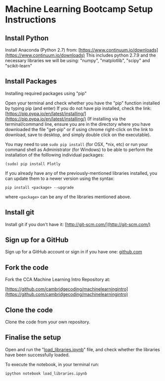 # Machine Learning Bootcamp Setup Instructions

## Install Python

Install Anaconda (Python 2.7) from:  [https://www.continuum.io/downloads](https://www.continuum.io/downloads)
This includes python 2.7.9 and the necessary libraries we will be using: "numpy", "matplotlib", "scipy" and "scikit-learn"

## Install Packages

Installing required packages using "pip"

Open your terminal and check whether you have the "pip" function installed by typing pip (and enter)
If you do not have pip installed, check the link: [https://pip.pypa.io/en/latest/installing/](https://pip.pypa.io/en/latest/installing/) (If installing via the terminal/command line, ensure you are in the directory where you have downloaded the file "get-pip" or if using chrome right-click on the link to download, save to desktop, and simply double click on the executable).

You may need to use `sudo pip install` (for OSX, *nix, etc) or run your command shell as Administrator (for Windows) to be able to perform the installation of the folllowing individual packages:

    (sudo) pip install Plotly

If you already have any of the previously-mentioned libraries installed, you can update them to a newer version using the syntax:

    pip install <package> --upgrade

where `<package>` can be any of the libraries mentioned above.


## Install git

Install git if you don't have it: [http://git-scm.com/](http://git-scm.com/)


##  Sign up for a GitHub

Sign up for a GitHub account or sign in if you have one: [github.com](https://github.com)


## Fork the code

Fork the CCA Machine Learning Intro Repository at:

[https://github.com/cambridgecoding/machinelearningintro](https://github.com/cambridgecoding/machinelearningintro)

## Clone the code

Clone the code from your own repository.


## Finalise the setup

Open and run the "[load_libraries.ipynb](https://github.com/cambridgecoding/machinelearningbootcamp/blob/master/load_libraries.ipynb)" file, and check whether the libraries have been successfully loaded.

To execute the notebook, in your terminal run:

    ipython notebook load_libraries.ipynb
